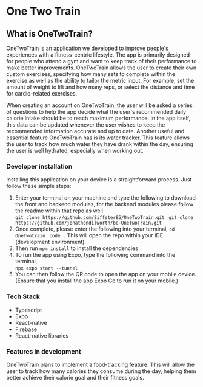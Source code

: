 # One Two Train

## What is OneTwoTrain?

OneTwoTrain is an application we developed to improve people's experiences with a fitness-centric lifestyle. The app is primarily designed for people who attend a gym and want to keep track of their performance to make better improvements. OneTwoTrain allows the user to create their own custom exercises, specifying how many sets to complete within the exercise as well as the ability to tailor the metric input. For example, set the amount of weight to lift and how many reps, or select the distance and time for cardio-related exercises.

When creating an account on OneTwoTrain, the user will be asked a series of questions to help the app decide what the user's recommended daily calorie intake should be to reach maximum performance. In the app itself, this data can be updated whenever the user wishes to keep the recommended information accurate and up to date. Another useful and essential feature OneTwoTrain has is its water tracker. This feature allows the user to track how much water they have drank within the day, ensuring the user is well hydrated, especially when working out. 


### Developer installation

Installing this application on your device is a straightforward process. Just follow these simple steps:

1. Enter your terminal on your machine and type the following to download the front and backend modules, for the backend modules please follow the readme within that repo as well<br>
   ```git clone https://github.com/Siffster85/OneTwoTrain.git ```
   ```git clone https://github.com/jonathondilworth/be-OneTwoTrain.git ```
3. Once complete, please enter the following into your terminal, 
   ``` cd OneTwotrain ```
   ``` code .```
   This will open the repo within your IDE (development environment).
4. Then run ```npm install``` to install the dependencies
5. To run the app using Expo, type the following command into the terminal, <br>
    ```npx expo start --tunnel```
6. You can then follow the QR code to open the app on your mobile device. (Ensure that you install the app Expo Go to run it on your mobile.)

### Tech Stack
- Typescript
- Expo
- React-native
- Firebase
- React-native libraries 

### Features in development

OneTwoTrain plans to implement a food-tracking feature. This will allow the user to track how many calories they consume during the day, helping them better achieve their calorie goal and their fitness goals. 


